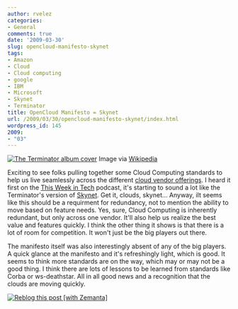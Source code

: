 ```yaml
---
author: rvelez
categories:
- General
comments: true
date: '2009-03-30'
slug: opencloud-manifesto-skynet
tags:
- Amazon
- Cloud
- Cloud computing
- google
- IBM
- Microsoft
- Skynet
- Terminator
title: OpenCloud Manifesto = Skynet
url: /2009/03/30/opencloud-manifesto-skynet/index.html
wordpress_id: 145
2009:
- "03"
---
```






[![The Terminator album cover](http://upload.wikimedia.org/wikipedia/en/thumb/7/75/Terminator_soundtrack.jpg/202px-Terminator_soundtrack.jpg)](http://en.wikipedia.org/wiki/Image:Terminator_soundtrack.jpg)
    Image via [Wikipedia](http://en.wikipedia.org/wiki/Image:Terminator_soundtrack.jpg)





Exciting to see folks pulling together some Cloud Computing standards to help us live  seamlessly across the different [cloud vendor offerings](http://opencloudmanifesto.org/index.htm). I heard it first on the [This Week in Tech](http://www.twit.tv/) podcast, it's starting to sound a lot like the Terminator's version of [Skynet](http://terminator.wikia.com/wiki/Skynet). Get it, clouds, skynet... Anyway, iIt seems like this should be a requirment for redundancy, not to mention the ability to move based on  feature needs. Yes, sure, Cloud Computing is inherently redundant, but only across one vendor. It'll also help us realize the best value and features quickly. I think the other thing it shows is that there is a lot of room for competition. It won't just be the big players out there.

The manifesto itself was also interestingly absent of any of the big players. A quick glance at the manifesto and it's refreshingly light, which is good. It seems to think more standards are on the way, which may or may not be a good thing. I think there are lots of lessons to be learned from standards like Corba or ws-deathstar. All in all good news and a recognition that the clouds are moving quickly.


[![Reblog this post [with Zemanta]](http://img.zemanta.com/reblog_e.png?x-id=cbe18ce0-6958-4e28-83b3-0191c2ddf14a)](http://reblog.zemanta.com/zemified/cbe18ce0-6958-4e28-83b3-0191c2ddf14a/)
